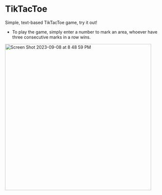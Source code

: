 # TikTacToe
Simple, text-based TikTacToe game, try it out! <br/>
* To play the game, simply enter a number to mark an area, whoever have three consecutive marks in a row wins. <br/>
<img width="480" alt="Screen Shot 2023-09-08 at 8 48 59 PM" src="https://github.com/Max00358/TikTacToe/assets/125518862/8c7d7edf-204f-4076-abb0-6a6052577597">
